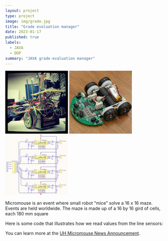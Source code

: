 ```yaml
---
layout: project
type: project
image: img/grade.jpg
title: "Grade evaluation manager"
date: 2023-01-17
published: true
labels:
  - JAVA
  - OOP
summary: "JAVA grade-evaluation manager"
---
```


<div class="text-center p-4">
  <img width="200px" src="../img/micromouse/micromouse-robot.png" class="img-thumbnail" >
  <img width="200px" src="../img/micromouse/micromouse-robot-2.jpg" class="img-thumbnail" >
  <img width="200px" src="../img/micromouse/micromouse-circuit.png" class="img-thumbnail" >
</div>

Micromouse is an event where small robot “mice” solve a 16 x 16 maze.  Events are held worldwide.  The maze is made up of a 16 by 16 gird of cells, each 180 mm square 

Here is some code that illustrates how we read values from the line sensors:



You can learn more at the [UH Micromouse News Announcement](https://manoa.hawaii.edu/news/article.php?aId=2857).

